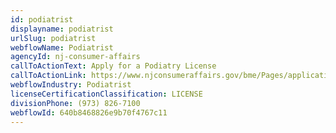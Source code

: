 ```yaml
---
id: podiatrist
displayname: podiatrist
urlSlug: podiatrist
webflowName: Podiatrist
agencyId: nj-consumer-affairs
callToActionText: Apply for a Podiatry License
callToActionLink: https://www.njconsumeraffairs.gov/bme/Pages/applications.aspx
webflowIndustry: Podiatrist
licenseCertificationClassification: LICENSE
divisionPhone: (973) 826-7100
webflowId: 640b8468826e9b70f4767c11
---
```

